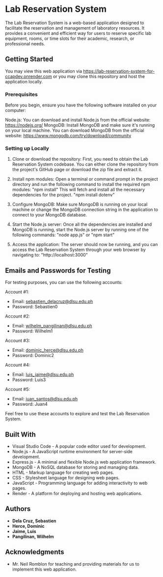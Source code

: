 # Lab Reservation System

The Lab Reservation System is a web-based application designed to facilitate the reservation and management of laboratory resources. It provides a convenient and efficient way for users to reserve specific lab equipment, rooms, or time slots for their academic, research, or professional needs.

## Getting Started

You may view this web application via https://lab-reservation-system-for-ccapdev.onrender.com or you may clone this repository and host the application locally.

### Prerequisites

Before you begin, ensure you have the following software installed on your computer:

Node.js: You can download and install Node.js from the official website: https://nodejs.org/
MongoDB: Install MongoDB and make sure it's running on your local machine. You can download MongoDB from the official website: https://www.mongodb.com/try/download/community

### Setting up Locally
1. Clone or download the repository: First, you need to obtain the Lab Reservation System codebase. You can either clone the repository from the project's GitHub page or download the zip file and extract it.

2. Install npm modules: Open a terminal or command prompt in the project directory and run the following command to install the required npm modules: 
"npm install"
This will fetch and install all the necessary dependencies for the project.
"npm install dotenv"

3. Configure MongoDB: Make sure MongoDB is running on your local machine or change the MongoDB connection string in the application to connect to your MongoDB database. 

4. Start the Node.js server: Once all the dependencies are installed and MongoDB is running, start the Node.js server by running one of the following commands:
"node app.js" or "npm start"

5. Access the application: The server should now be running, and you can access the Lab Reservation System through your web browser by navigating to: 
"http://localhost:3000"


## Emails and Passwords for Testing

For testing purposes, you can use the following accounts:

Account #1:
- Email: sebastien_delacruz@dlsu.edu.ph
- Password: Sebastien0

Account #2:
- Email: wilhelm_pangilinan@dlsu.edu.ph
- Password: Wilhelm1

Account #3:
- Email: dominic_herce@dlsu.edu.ph
- Password: Dominic2

Account #4:
- Email: luis_jaime@dlsu.edu.ph
- Password: Luis3

Account #5:
- Email: juan_santos@dlsu.edu.ph
- Password: Juan4

Feel free to use these accounts to explore and test the Lab Reservation System.


## Built With

* Visual Studio Code - A popular code editor used for development.
* Node.js - A JavaScript runtime environment for server-side development.
* Express.js - A minimal and flexible Node.js web application framework.
* MongoDB - A NoSQL database for storing and managing data.
* HTML - Markup language for creating web pages.
* CSS - Stylesheet language for designing web pages.
* JavaScript - Programming language for adding interactivity to web pages.
* Render - A platform for deploying and hosting web applications.


## Authors

* **Dela Cruz, Sebastien** 
* **Herce, Dominic** 
* **Jaime, Luis** 
* **Pangilinan, Wilhelm** 


## Acknowledgments

* Mr. Neil Romblon for teaching and providing materials for us to implement this web application.


